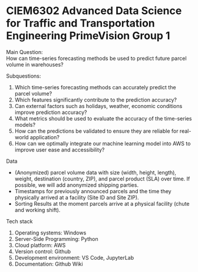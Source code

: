 # CIEM6302 Advanced Data Science for Traffic and Transportation Engineering PrimeVision Group 1
 
Main Question: \
How can time-series forecasting methods be used to predict future parcel volume in warehouses?

Subquestions:
1. Which time-series forecasting methods can accurately predict the parcel volume?
2. Which features significantly contribute to the prediction accuracy?
3. Can external factors such as holidays, weather, economic conditions improve prediction accuracy?
4. What metrics should be used to evaluate the accuracy of the time-series models?
5. How can the predictions be validated to ensure they are reliable for real-world application?
6. How can we optimally integrate our machine learning model into AWS to improve user ease and accessibility?

Data
- (Anonymized) parcel volume data with size (width, height, length), weight, destination (country, ZIP), and parcel product (SLA) over time. If possible, we will add anonymized shipping parties.
- Timestamps for previously announced parcels and the time they physically arrived at a facility (Site ID and Site ZIP). 
- Sorting Results at the moment parcels arrive at a physical facility (chute and working shift).

Tech stack
1. Operating systems: Windows
2. Server-Side Programming: Python
3. Cloud platform: AWS
4. Version control: Github
5. Development environment: VS Code, JupyterLab
6. Documentation: Github Wiki
